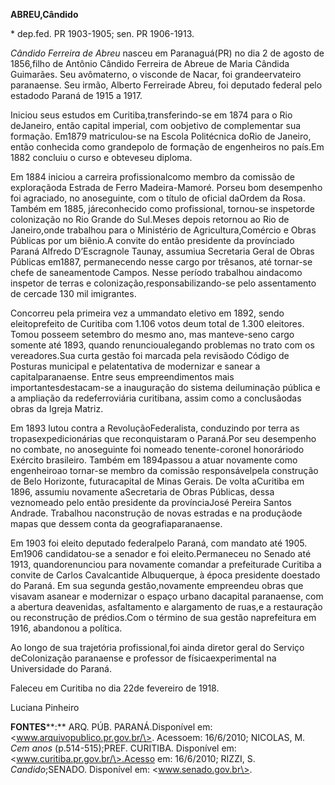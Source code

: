 **ABREU,Cândido**

\* dep.fed. PR 1903-1905; sen. PR 1906-1913.

*Cândido Ferreira de Abreu* nasceu em Paranaguá(PR) no dia 2 de agosto
de 1856,filho de Antônio Cândido Ferreira de Abreue de Maria Cândida
Guimarães. Seu avômaterno, o visconde de Nacar, foi grandeervateiro
paranaense. Seu irmão, Alberto Ferreirade Abreu, foi deputado federal
pelo estadodo Paraná de 1915 a 1917.

Iniciou seus estudos em Curitiba,transferindo-se em 1874 para o Rio
deJaneiro, então capital imperial, com oobjetivo de complementar sua
formação. Em1879 matriculou-se na Escola Politécnica doRio de Janeiro,
então conhecida como grandepolo de formação de engenheiros no país.Em
1882 concluiu o curso e obteveseu diploma.

Em 1884 iniciou a carreira profissionalcomo membro da comissão de
exploraçãoda Estrada de Ferro Madeira-Mamoré. Porseu bom desempenho foi
agraciado, no anoseguinte, com o título de oficial daOrdem da Rosa.
Também em 1885, járeconhecido como profissional, tornou-se inspetorde
colonização no Rio Grande do Sul.Meses depois retornou ao Rio de
Janeiro,onde trabalhou para o Ministério de Agricultura,Comércio e Obras
Públicas por um biênio.A convite do então presidente da provínciado
Paraná Alfredo D’Escragnole Taunay, assumiua Secretaria Geral de Obras
Públicas em1887, permanecendo nesse cargo por trêsanos, até tornar-se
chefe de saneamentode Campos. Nesse período trabalhou aindacomo inspetor
de terras e colonização,responsabilizando-se pelo assentamento de
cercade 130 mil imigrantes.

Concorreu pela primeira vez a ummandato eletivo em 1892, sendo
eleitoprefeito de Curitiba com 1.106 votos deum total de 1.300
eleitores. Tomou posseem setembro do mesmo ano, mas manteve-seno cargo
somente até 1893, quando renuncioualegando problemas no trato com os
vereadores.Sua curta gestão foi marcada pela revisãodo Código de
Posturas municipal e pelatentativa de modernizar e sanear a
capitalparanaense. Entre seus empreendimentos mais
importantesdestacam-se a inauguração do sistema deiluminação pública e a
ampliação da redeferroviária curitibana, assim como a conclusãodas obras
da Igreja Matriz.

Em 1893 lutou contra a RevoluçãoFederalista, conduzindo por terra as
tropasexpedicionárias que reconquistaram o Paraná.Por seu desempenho no
combate, no anoseguinte foi nomeado tenente-coronel honoráriodo Exército
brasileiro. Também em 1894passou a atuar novamente como engenheiroao
tornar-se membro da comissão responsávelpela construção de Belo
Horizonte, futuracapital de Minas Gerais. De volta aCuritiba em 1896,
assumiu novamente aSecretaria de Obras Públicas, dessa veznomeado pelo
então presidente da provínciaJosé Pereira Santos Andrade. Trabalhou
naconstrução de novas estradas e na produçãode mapas que dessem conta da
geografiaparanaense.

Em 1903 foi eleito deputado federalpelo Paraná, com mandato até 1905.
Em1906 candidatou-se a senador e foi eleito.Permaneceu no Senado até
1913, quandorenunciou para novamente comandar a prefeiturade Curitiba a
convite de Carlos Cavalcantide Albuquerque, à época presidente doestado
do Paraná. Em sua segunda gestão,novamente empreendeu obras que visavam
asanear e modernizar o espaço urbano dacapital paranaense, com a
abertura deavenidas, asfaltamento e alargamento de ruas,e a restauração
ou reconstrução de prédios.Com o término de sua gestão naprefeitura em
1916, abandonou a política.

Ao longo de sua trajetória profissional,foi ainda diretor geral do
Serviço deColonização paranaense e professor de físicaexperimental na
Universidade do Paraná.

Faleceu em Curitiba no dia 22de fevereiro de 1918.

Luciana Pinheiro

**FONTES****:** ARQ. PÚB. PARANÁ.Disponível em:
\<www.arquivopublico.pr.gov.br/\>. Acessoem: 16/6/2010; NICOLAS, M. *Cem
anos* (p.514-515);PREF. CURITIBA. Disponível em:
\<www.curitiba.pr.gov.br/\>.Acesso em: 16/6/2010; RIZZI, S.
*Candido*;SENADO. Disponível em: \<www.senado.gov.br\>.
